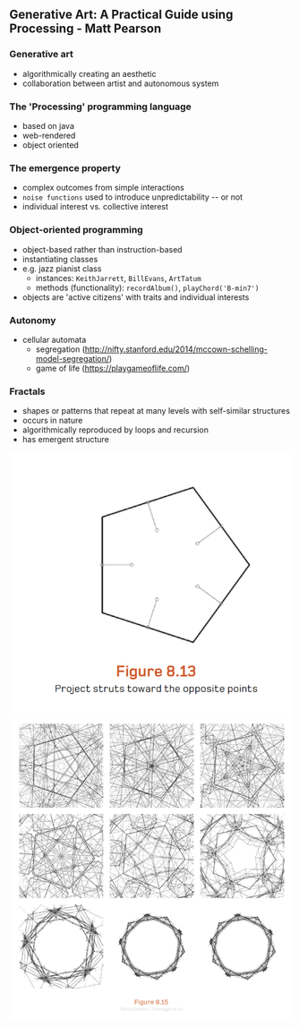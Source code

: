 
## Generative Art: A Practical Guide using Processing - Matt Pearson

### Generative art
- algorithmically creating an aesthetic
- collaboration between artist and autonomous system

### The 'Processing' programming language
- based on java
- web-rendered
- object oriented

### The emergence property
- complex outcomes from simple interactions
- `noise functions` used to introduce unpredictability -- or not
- individual interest vs. collective interest

### Object-oriented programming
- object-based rather than instruction-based
- instantiating classes
- e.g. jazz pianist class
  - instances: `KeithJarrett`, `BillEvans`, `ArtTatum`
  - methods (functionality): `recordAlbum()`, `playChord('B-min7')`
- objects are 'active citizens' with traits and individual interests

### Autonomy
- cellular automata
  - segregation (http://nifty.stanford.edu/2014/mccown-schelling-model-segregation/)
  - game of life (https://playgameoflife.com/)

### Fractals
- shapes or patterns that repeat at many levels with self-similar structures
- occurs in nature
- algorithmically reproduced by loops and recursion
- has emergent structure

![Fractal1](fractal1.png)
![Fractal2](fractal2.png)

